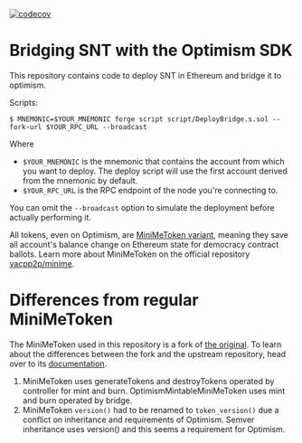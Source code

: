 [![codecov](https://codecov.io/gh/logos-co/optimism-bridge-snt/graph/badge.svg?token=T28C0VOKJC)](https://codecov.io/gh/logos-co/optimism-bridge-snt)

# Bridging SNT with the Optimism SDK

This repository contains code to deploy SNT in Ethereum and bridge it to optimism.

Scripts:

```
$ MNEMONIC=$YOUR_MNEMONIC forge script script/DeployBridge.s.sol --fork-url $YOUR_RPC_URL --broadcast
```

Where

- `$YOUR_MNEMONIC` is the mnemonic that contains the account from which you want to deploy. The deploy script will use
  the first account derived from the mnemonic by default.
- `$YOUR_RPC_URL` is the RPC endpoint of the node you're connecting to.

You can omit the `--broadcast` option to simulate the deployment before actually performing it.

All tokens, even on Optimism, are [MiniMeToken variant](https://github.com/vacp2p/minime), meaning they save all
account's balance change on Ethereum state for democracy contract ballots. Learn more about MiniMeToken on the official
repository [vacpp2p/minime](https://github.com/vacp2p/minime).

# Differences from regular MiniMeToken

The MiniMeToken used in this repository is a fork of [the original](https://github.com/Giveth/minime). To learn about
the differences between the fork and the upstream repository, head over to its
[documentation](https://github.com/vacp2p/minime#readme).

1. MiniMeToken uses generateTokens and destroyTokens operated by controller for mint and burn. OptimismMintableMiniMeToken uses mint and burn operated by bridge. 
2. MiniMeToken `version()` had to be renamed to `token_version()` due a conflict on inheritance and requirements of
   Optimism. Semver inheritance uses version() and this seems a requirement for Optimism.
